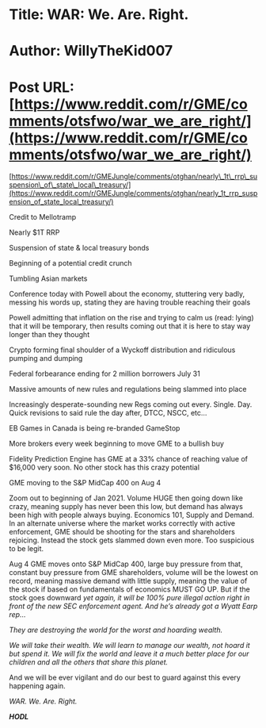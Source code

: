 # Title: WAR: We. Are. Right.
# Author: WillyTheKid007
# Post URL: [https://www.reddit.com/r/GME/comments/otsfwo/war_we_are_right/](https://www.reddit.com/r/GME/comments/otsfwo/war_we_are_right/)


[https://www.reddit.com/r/GMEJungle/comments/otghan/nearly\_1t\_rrp\_suspension\_of\_state\_local\_treasury/](https://www.reddit.com/r/GMEJungle/comments/otghan/nearly_1t_rrp_suspension_of_state_local_treasury/)

Credit to Mellotramp

Nearly $1T RRP

Suspension of state & local treasury bonds

Beginning of a potential credit crunch

Tumbling Asian markets

Conference today with Powell about the economy, stuttering very badly, messing his words up, stating they are having trouble reaching their goals

Powell admitting that inflation on the rise and trying to calm us (read: lying) that it will be temporary, then results coming out that it is here to stay way longer than they thought

Crypto forming final shoulder of a Wyckoff distribution and ridiculous pumping and dumping

Federal forbearance ending for 2 million borrowers July 31

Massive amounts of new rules and regulations being slammed into place

Increasingly desperate-sounding new Regs coming out every. Single. Day.  Quick revisions to said rule the day after, DTCC, NSCC, etc…

EB Games in Canada is being re-branded GameStop

More brokers every week beginning to move GME to a bullish buy

Fidelity Prediction Engine has GME at a 33% chance of reaching value of $16,000 very soon.  No other stock has this crazy potential

GME moving to the S&P MidCap 400 on Aug 4

Zoom out to beginning of Jan 2021. Volume HUGE then going down like crazy, meaning supply has never been this low, but demand has always been high with people always buying. Economics 101, Supply and Demand. In an alternate universe where the market works correctly with active enforcement, GME should be shooting for the stars and shareholders rejoicing. Instead the stock gets slammed down even more. Too suspicious to be legit.

Aug 4 GME moves onto S&P MidCap 400, large buy pressure from that, constant buy pressure from GME shareholders, volume will be the lowest on record, meaning massive demand with little supply, meaning the value of the stock if based on fundamentals of economics MUST GO UP. But if the stock goes downward *yet again, it will be 100% pure illegal action right in front of the new SEC enforcement agent.* *And he’s already got a Wyatt Earp rep…*

*They are destroying the world for the worst and hoarding wealth.*

*We will take their wealth.  We will learn to manage our wealth, not hoard it but spend it.  We will fix the world and leave it a much better place for our children and all the others that share this planet.*

And we will be ever vigilant and do our best to guard against this every happening again.

*WAR.* *We.* *Are.* *Right.*

***HODL***